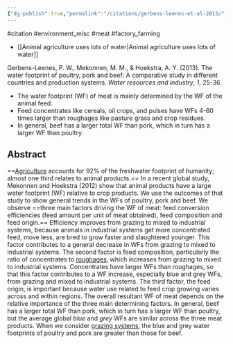 ```yaml
---
{"dg-publish":true,"permalink":"/citations/gerbens-leenes-et-al-2013/","tags":["animal_feed - environment_land"],"created":"2025-10-23T17:42:44.403+01:00","updated":"2025-10-23T19:18:51.109+01:00"}
---
```


#citation  #environment_misc #meat #factory_farming 

- [[Animal agriculture uses lots of water\|Animal agriculture uses lots of water]]

Gerbens-Leenes, P. W., Mekonnen, M. M., & Hoekstra, A. Y. (2013). The water footprint of poultry, pork and beef: A comparative study in different countries and production systems. _Water resources and industry_, _1_, 25-36.

- The water footprint (WF) of meat is mainly determined by the WF of the animal feed.
- Feed concentrates like cereals, oil crops, and pulses have WFs 4-60 times larger than roughages like pasture grass and crop residues.
- In general, beef has a larger total WF than pork, which in turn has a larger WF than poultry.

## Abstract
==[Agriculture](https://www.sciencedirect.com/topics/agricultural-and-biological-sciences/agricultural-science "Learn more about Agriculture from ScienceDirect's AI-generated Topic Pages") accounts for 92% of the freshwater footprint of humanity; almost one third relates to animal products.== In a recent global study, Mekonnen and Hoekstra (2012) show that animal products have a large water footprint (WF) relative to crop products. We use the outcomes of that study to show general trends in the WFs of poultry, pork and beef. We observe ==three main factors driving the WF of meat: feed conversion efficiencies (feed amount per unit of meat obtained), feed composition and feed origin.== Efficiency improves from grazing to mixed to industrial systems, because animals in industrial systems get more concentrated feed, move less, are bred to grow faster and slaughtered younger. This factor contributes to a general decrease in WFs from grazing to mixed to industrial systems. The second factor is feed composition, particularly the ratio of concentrates to [roughages](https://www.sciencedirect.com/topics/agricultural-and-biological-sciences/roughage "Learn more about roughages from ScienceDirect's AI-generated Topic Pages"), which increases from grazing to mixed to industrial systems. Concentrates have larger WFs than roughages, so that this factor contributes to a WF increase, especially blue and grey WFs, from grazing and mixed to industrial systems. The third factor, the feed origin, is important because water use related to feed crop growing varies across and within regions. The overall resultant WF of meat depends on the relative importance of the three main determining factors. In general, beef has a larger total WF than pork, which in turn has a larger WF than poultry, but the average global _blue_ and _grey_ WFs are similar across the three meat products. When we consider [grazing systems](https://www.sciencedirect.com/topics/agricultural-and-biological-sciences/grazing-system "Learn more about grazing systems from ScienceDirect's AI-generated Topic Pages"), the blue and grey water footprints of poultry and pork are greater than those for beef.